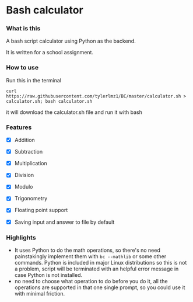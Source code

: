# Bash calculator

### What is this
A bash script calculator using Python as the backend.

It is written for a school assignment.

### How to use
Run this in the terminal
```
curl https://raw.githubusercontent.com/tylerlmz1/BC/master/calculator.sh > calculator.sh; bash calculator.sh
```
it will download the calculator.sh file and run it with bash

### Features
- [x] Addition
- [x] Subtraction
- [x] Multiplication
- [x] Division

- [x] Modulo
- [x] Trigonometry

- [x] Floating point support

- [x] Saving input and answer to file by default

### Highlights
- It uses Python to do the math operations, so there's no need painstakingly implement them with `bc --mathlib` or some other commands. Python is included in major Linux distributions so this is not a problem, script will be terminated with an helpful error message in case Python is not installed.
- no need to choose what operation to do before you do it, all the operations are supported in that one single prompt, so you could use it with minimal friction.
